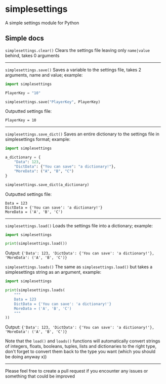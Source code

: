 # simplesettings
A simple settings module for Python

## Simple docs
`simplesettings.clear()` Clears the settings file leaving only `name|value` behind, takes 0 arguments

---

`simplesettings.save()` Saves a variable to the settings file, takes 2 arguments, name and value; example:

```py
import simplesettings

PlayerKey = "10"

simplesettings.save("PlayerKey", PlayerKey)
```

Outputted settings file:
```
PlayerKey = 10
```

---

`simplesettings.save_dict()` Saves an entire dictionary to the settings file in simplesettings format; example:

```py
import simplesettings

a_dictionary = {
    "Data": 123,
    "DictData": {"You can save": "a dictionary!"},
    "MoreData": ("A", "B", "C")
}

simplesettings.save_dict(a_dictionary)
```
Outputted settings file:
```
Data = 123
DictData = {'You can save': 'a dictionary!'}
MoreData = ('A', 'B', 'C')
```

---

`simplesettings.load()` Loads the settings file into a dictionary; example:

```py
import simplesettings

print(simplesettings.load())
```
Output: `{'Data': 123, 'DictData': {'You can save': 'a dictionary!'}, 'MoreData': ('A', 'B', 'C')}`

`simplesettings.loads()` The same as `simplesettings.load()` but takes a simplesettings string as an argument, example:
```py
import simplesettings

print(simplesettings.loads(
    """
    Data = 123
    DictData = {'You can save': 'a dictionary!'}
    MoreData = ('A', 'B', 'C')
    """
))
```
Output: `{'Data': 123, 'DictData': {'You can save': 'a dictionary!'}, 'MoreData': ('A', 'B', 'C')}`

Note that the `load()` and `loads()` functions will automatically convert strings of integers, floats, booleans, tuples, lists and dictionaries to the right type, don't forget to convert them back to the type you want (which you should be doing anyway x))

---

Please feel free to create a pull request if you encounter any issues or something that could be improved
